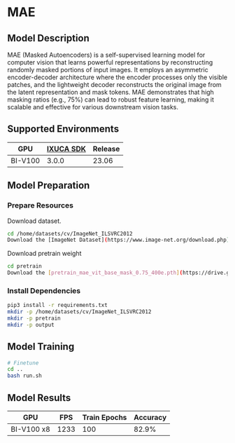 # MAE

## Model Description

MAE (Masked Autoencoders) is a self-supervised learning model for computer vision that learns powerful representations
by reconstructing randomly masked portions of input images. It employs an asymmetric encoder-decoder architecture where
the encoder processes only the visible patches, and the lightweight decoder reconstructs the original image from the
latent representation and mask tokens. MAE demonstrates that high masking ratios (e.g., 75%) can lead to robust feature
learning, making it scalable and effective for various downstream vision tasks.

## Supported Environments

| GPU    | [IXUCA SDK](https://gitee.com/deep-spark/deepspark#%E5%A4%A9%E6%95%B0%E6%99%BA%E7%AE%97%E8%BD%AF%E4%BB%B6%E6%A0%88-ixuca) | Release |
|--------|-----------|---------|
| BI-V100 | 3.0.0     |  23.06  |

## Model Preparation

### Prepare Resources

Download dataset.

```bash
cd /home/datasets/cv/ImageNet_ILSVRC2012
Download the [ImageNet Dataset](https://www.image-net.org/download.php)
```

Download pretrain weight

```bash
cd pretrain
Download the [pretrain_mae_vit_base_mask_0.75_400e.pth](https://drive.google.com/drive/folders/182F5SLwJnGVngkzguTelja4PztYLTXfa)
```

### Install Dependencies

```bash
pip3 install -r requirements.txt
mkdir -p /home/datasets/cv/ImageNet_ILSVRC2012
mkdir -p pretrain
mkdir -p output
```

## Model Training

```bash
# Finetune
cd ..
bash run.sh
```

## Model Results

| GPU        | FPS  | Train Epochs | Accuracy |
|------------|------|--------------|----------|
| BI-V100 x8 | 1233 | 100          | 82.9%    |
